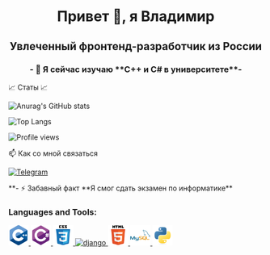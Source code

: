 <h1 align="center">Привет 👋, я Владимир</h1>
<h2 align="center">Увлеченный фронтенд-разработчик из России</h2>
<h3 align="center">- 🌱 Я сейчас изучаю **C++ и C# в университете**-</h3>
<p align="left">📈 Статы 📈
  
![Anurag's GitHub stats](https://github-readme-stats.vercel.app/api?username=BeetleEve&theme=vision-friendly-dark)

![Top Langs](https://github-readme-stats.vercel.app/api/top-langs/?username=BeetleEve&layout=compact&theme=vision-friendly-dark)

![Profile views](https://komarev.com/ghpvc/?username=BeetleEve)
<p align="left">
📫 Как со мной связаться
  
<a>[![Telegram](https://img.shields.io/badge/-Telegram-090909?style=for-the-badge&logo=telegram)](https://t.me/beetleeve)</a>
</p>
**- ⚡ Забавный факт **Я смог сдать экзамен по информатике**





<h3 align="left">Languages and Tools:</h3>
<p align="left"> <a href="https://www.w3schools.com/cpp/" target="_blank" rel="noreferrer"> <img src="https://raw.githubusercontent.com/devicons/devicon/master/icons/cplusplus/cplusplus-original.svg" alt="cplusplus" width="40" height="40"/> </а> <a href="https://www.w3schools.com/cs/" target="_blank" rel="noreferrer"> <img src="https://raw.githubusercontent.com/devicons/devicon/master/icons/csharp/csharp-original.svg" alt="csharp" width="40" height="40"/> </а> <a href="https://www.w3schools.com/css/" target="_blank" rel="noreferrer"> <img src="https://raw.githubusercontent.com/devicons/devicon/master/icons/css3/css3-original-wordmark.svg" alt="css3" width="40" height="40"/> </а> <a href="https://www.djangoproject.com/" target="_blank" rel="noreferrer"> <img src="https://cdn.worldvectorlogo.com/logos/django.svg" alt="django" width="40" height="40"/> </а> <a href="https://www.w3.org/html/" target="_blank" rel="noreferrer"> <img src="https://raw.githubusercontent.com/devicons/devicon/master/icons/html5/html5-original-wordmark.svg" alt="html5" width="40" height="40"/> </а> <a href="https://www.mysql.com/" target="_blank" rel="noreferrer"> <img src="https://raw.githubusercontent.com/devicons/devicon/master/icons/mysql/mysql-original-wordmark.svg" alt="mysql" width="40" height="40"/> </а> <a href="https://www.python.org" target="_blank" rel="noreferrer"> <img src="https://raw.githubusercontent.com/devicons/devicon/master/icons/python/python-original.svg" alt="python" width="40" height="40"/> </а> </чел>
